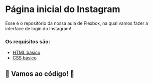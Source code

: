 # Página inicial do Instagram

Esse é o repositório da nossa aula de Flexbox, na qual vamos fazer a interface de login do Instagram! 

### Os requisitos são:

* [HTML básico](https://www.w3schools.com/html/)  
* [CSS básico](https://developer.mozilla.org/pt-BR/docs/Web/CSS)

## 🚀 Vamos ao código! 🚀
